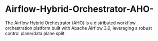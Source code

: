 # Airflow-Hybrid-Orchestrator-AHO-
The Airflow Hybrid Orchestrator (AHO) is a distributed workflow orchestration platform built with Apache Airflow 3.0, leveraging a robust control plane/data plane split.

